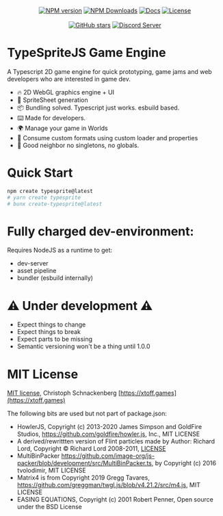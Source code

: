 
<p align="center">
	<a href="https://www.npmjs.com/package/typesprite" target="__blank"><img src="https://img.shields.io/npm/v/typesprite?color=0476bc&label=" alt="NPM version"></a>
	<a href="https://www.npmjs.com/package/typesprite" target="__blank"><img alt="NPM Downloads" src="https://img.shields.io/npm/dm/typesprite?color=3890aa&label="></a>
	<a href="https://typespritejs.dev/start/start.html" target="__blank"><img src="https://img.shields.io/static/v1?label=&message=docs&color=1e8a7a" alt="Docs"></a>
    <a href="https://github.com/typespritejs/typesprite-engine/blob/develop/README.MD" target="__blank"><img src="https://img.shields.io/npm/l/typesprite" alt="License"></a>
	<br>
	<br>
	<a href="https://github.com/typespritejs/typesprite-engine" target="__blank"><img alt="GitHub stars" src="https://img.shields.io/github/stars/typespritejs/typesprite-engine?style=social"></a>
	<a href="https://discord.gg/UaTNf2wWns" target="__blank"><img alt="Discord Server" src="https://img.shields.io/discord/1072871248788455525?style=social&logo=discord"></a>
</p>


# TypeSpriteJS Game Engine

A Typescript 2D game engine for quick prototyping, game jams and web developers who are interested in game dev.

- 🔥 2D WebGL graphics engine + UI
- 🌆 SpriteSheet generation
- 📦 Bundling solved. Typescript just works. esbuild based.
- ⌨️ Made for developers.
- 🌍 Manage your game in Worlds
- 🧱 Consume custom formats using custom loader and properties
- 🤗 Good neighbor no singletons, no globals.

# Quick Start

```bash
npm create typesprite@latest
# yarn create typesprite
# bunx create-typesprite@latest
```

# Fully charged dev-environment:

Requires NodeJS as a runtime to get:

- dev-server
- asset pipeline
- bundler (esbuild internally)

# ⚠️ Under development ⚠️

- Expect things to change
- Expect things to break
- Expect parts to be missing
- Semantic versioning won't be a thing until 1.0.0

# MIT License

[MIT license](LICENSE.MD), Christoph Schnackenberg [https://xtoff.games](https://xtoff.games)

The following bits are used but not part of package.json:

- HowlerJS, Copyright (c) 2013-2020 James Simpson and GoldFire Studios, https://github.com/goldfire/howler.js, Inc., MIT LICENSE
- A derived/rewrittten version of Flint particles made by Author: Richard Lord, Copyright © Richard Lord 2008-2011, [LICENSE](https://web.archive.org/web/20220722211611/https://github.com/richardlord/Flint/blob/master/LICENSE)
- MultiBinPacker https://github.com/image-org/js-packer/blob/development/src/MultiBinPacker.ts, by Copyright (c) 2016 tvolodimir, MIT LICENSE
- Matrix4 is from Copyright 2019 Gregg Tavares, https://github.com/greggman/twgl.js/blob/v4.21.2/src/m4.js, MIT LICENSE
- EASING EQUATIONS, Copyright (c) 2001 Robert Penner, Open source under the BSD License


 